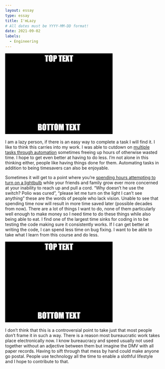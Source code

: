 ```yaml
---
layout: essay
type: essay
title: I'mLazy
# All dates must be YYYY-MM-DD format!
date: 2021-09-02
labels:
  - Engineering
---
```


<img class="ui tiny right spaced image" src="../images/topText.jpg">

I am a lazy person, if there is an easy way to complete a task I will find it. I like to think this carries into my work. I was able to cutdown on [multiple tasks through automation](https://hbzxc.github.io/projects/OfficeAutomation) sometimes freeing up hours of otherwise wasted time. I hope to get even better at having to do less. I’m not alone in this thinking either, people like having things done for them. Automating tasks in addition to being timesavers can also be enjoyable.

Sometimes it will get to a point where you’re [spending hours attempting to turn on a lightbulb](https://hbzxc.github.io/projects/AutoLight) while your friends and family grow ever more concerned at your inability to reach up and pull a cord. “Why doesn’t he use the switch? Polio was cured”, “please let me turn on the light I can’t see anything” these are the words of people who lack vision. Unable to see that spending time now will result in more time saved later (possible decades from now). There are a lot of things I want to do, none of them particularly well enough to make money so I need time to do these things while also being able to eat. I find one of the largest time sinks for coding in to be testing the code making sure it consistently works. If I can get better at writing the code, I can spend less time on bug fixing. I want to be able to take what I learn from this course and do less. 

<img class="ui medium right floated rounded image" src="../images/topText.jpg">

I don’t think that this is a controversial point to take just that most people don’t frame it in such a way. There is a reason most bureaucratic work takes place electronically now. I know bureaucracy and speed usually not used together without an adjective between them but imagine the DMV with all paper records. Having to sift through that mess by hand could make anyone go postal. People use technology all the time to enable a slothful lifestyle and I hope to contribute to that.
